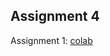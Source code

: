 ## Assignment 4
Assignment 1: [colab](https://colab.research.google.com/drive/1ja3a1NSmY7KejH4dMwwk4PfA1Ti-MB6p?authuser=1#scrollTo=WVaL-g6kHUq1)
